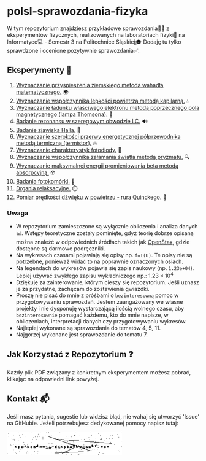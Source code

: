 # polsl-sprawozdania-fizyka

W tym repozytorium znajdziesz przykładowe sprawozdania👩‍🔬 z eksperymentów fizycznych, realizowanych na laboratoriach fizyki🔬 na Informatyce💻 - Semestr 3 na Politechnice Śląskiej🎓 Dodaję tu tylko sprawdzone i ocenione pozytywnie sprawozdania✅.

## Eksperymenty 🧪

1. [Wyznaczanie przyspieszenia ziemskiego metodą wahadła matematycznego.](./sources/wyznaczanie_przyspieszenia_ziemskiego_metoda_wahadla_matematycznego.pdf)  🌍
2. [Wyznaczanie współczynnika lepkości powietrza metodą kapilarną.](./sources/wyznaczanie_wspolczynnika_lepkosci_powietrza_metoda_kapilarna.pdf)  💧
3. [Wyznaczanie ładunku właściwego elektronu metodą poprzecznego pola magnetycznego (lampa Thomsona).](./sources/wyznaczanie_ladunku_wlasciwego_elektronu_metoda_poprzecznego_pola_magnetycznego_lampa_thomsona.pdf)  🧲
4. [Badanie rezonansu w szeregowym obwodzie LC.](./sources/badanie_rezonansu_w_szeregowym_obwodzie_lc.pdf)  🔊
5. [Badanie zjawiska Halla.](./sources/badanie_zjawiska_halla.pdf)  📡
6. [Wyznaczanie szerokości przerwy energetycznej półprzewodnika metodą termiczną (termistor).](./sources/wyznaczanie_szerokosci_przerwy_energetycznej_polprzewodnika_metoda_termiczna_termistor.pdf)  🔥
7. [Wyznaczanie charakterystyk fotodiody.](./sources/wyznaczanie_charakterystyk_fotodiody.pdf)  🌟
8. [Wyznaczanie współczynnika załamania światła metodą pryzmatu.](./sources/wyznaczanie_wspolczynnika_zalamania_swiatla_metoda_pryzmatu.pdf)  🔍
9. [Wyznaczanie maksymalnej energii promieniowania beta metodą absorpcyjną.](./sources/wyznaczanie_maksymalnej_energii_promieniowania_beta_metoda_absorpcyjna.pdf)  ☢️
10. [Badania fotokomórki.](./sources/wyznaczanie_charakterystyk_fotokomorki_gazowanej.pdf)  📸
11. [Drgania relaksacyjne.](./sources/badanie_drgan_relaksacyjnych_w_ukladzie_rc.pdf)  ⏱️
12. [Pomiar prędkości dźwięku w powietrzu - rura Quinckego.](./sources/wyznaczanie_predkosci_dzwieku_w_powietrzu_metoda_rezonansowa_quincky_ego.pdf)  🎵

### Uwaga

- W repozytorium zamieszczone są wyłącznie obliczenia i analiza danych 📊. Wstępy teoretyczne zostały pominięte, gdyż teorię dobrze opisaną można znaleźć w odpowiednich źródłach takich jak [OpenStax](https://openstax.org/subjects/science), gdzie dostępne są darmowe podręczniki.
- Na wykresach czasami pojawiają się opisy np. `f=I(U)`. Te opisy nie są potrzebne, ponieważ widać to na poprawnie oznaczonych osiach. 
- Na legendach do wykresów pojawia się zapis naukowy (np. `1.23e+04`). Lepiej używać zwykłego zapisu wykładniczego np.: $1.23 \times 10^4$
- Dziękuję za zainterowanie, którym cieszy się repozytorium. Jeśli uznasz je za przydatne, zachęcam do zostawienia gwiazdki.
- Proszę nie pisać do mnie z próśbami o `bezinteresowną` pomoc w przygotowywaniu sprawozdań. Jestem zaangażowany we własne projekty i nie dysponuję wystarczającą ilością wolnego czasu, aby `bezinteresownie` pomagać każdemu, kto do mnie napisze, w obliczeniach, interpretacji danych czy przygotowywaniu wykresów.
- Najlepiej wykonane są sprawozdania do tematów 4, 5, 11.
- Najgorzej wykonane jest sprawozdanie do tematu 7.

## Jak Korzystać z Repozytorium ❓

Każdy plik PDF związany z konkretnym eksperymentem możesz pobrać, klikając na odpowiedni link powyżej.

## Kontakt 📬

Jeśli masz pytania, sugestie lub widzisz błąd, nie wahaj się utworzyć 'Issue' na GitHubie.
Jeżeli potrzebujesz dedykowanej pomocy napisz tutaj:

![kontakt](./kontakt.png)
